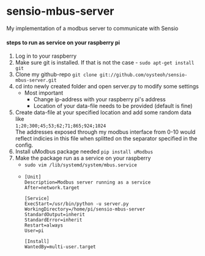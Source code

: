 # sensio-mbus-server
My implementation of a modbus server to communicate with Sensio 

#### steps to run as service on your raspberry pi

1. Log in to your raspberry 
2. Make sure git is installed. If that is not the case - ```sudo apt-get install git```
3. Clone my github-repo ```git clone git://github.com/oysteoh/sensio-mbus-server.git```
4. cd into newly created folder and open server.py to modify some settings
   - Most important
       - Change ip-address with your raspberry pi's address
       - Location of your data-file needs to be provided (default is fine)
5. Create data-file at your specified location and add some random data like <br />
```1;20;300;45;53;62;71;865;924;1024``` <br />
The addresses exposed through my modbus interface from 0-10 would reflect indicies in this file when splitted on the separator specified in the config. 
6. Install uModbus package needed ```pip install uModbus```
7. Make the package run as a service on your raspberry
   - ```sudo vim /lib/systemd/system/mbus.service```
   -  ```
      [Unit]
      Description=Modbus server running as a service
      After=network.target

      [Service]
      ExecStart=/usr/bin/python -u server.py
      WorkingDirectory=/home/pi/sensio-mbus-server
      StandardOutput=inherit
      StandardError=inherit
      Restart=always
      User=pi

      [Install]
      WantedBy=multi-user.target
      ```
